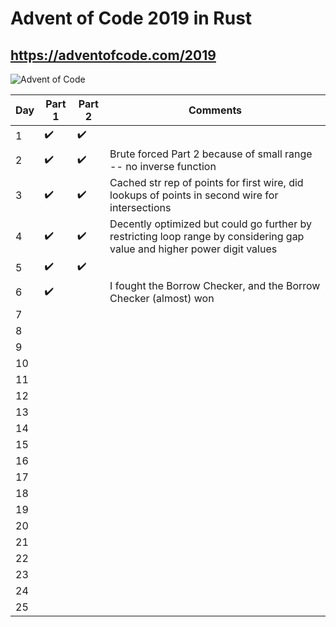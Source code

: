 # Advent of Code 2019 in Rust
## https://adventofcode.com/2019
![Advent of Code](https://i.imgur.com/a1VttYC.jpg)

Day | Part 1 | Part 2 | Comments
--- | ------- | ------- | --- 
1 | :heavy_check_mark: | :heavy_check_mark: | 
2 | :heavy_check_mark: | :heavy_check_mark: | Brute forced Part 2 because of small range -- no inverse function
3 | :heavy_check_mark: | :heavy_check_mark: | Cached str rep of points for first wire, did lookups of points in second wire for intersections
4 | :heavy_check_mark: | :heavy_check_mark: | Decently optimized but could go further by restricting loop range by considering gap value and higher power digit values
5 | :heavy_check_mark: | :heavy_check_mark: | 
6 | :heavy_check_mark: | | I fought the Borrow Checker, and the Borrow Checker (almost) won
7 | | | 
8 | | | 
9 | | | 
10 | | | 
11 | | | 
12 | | | 
13 | | | 
14 | | | 
15 | | | 
16 | | | 
17 | | | 
18 | | | 
19 | | | 
20 | | | 
21 | | | 
22 | | | 
23 | | | 
24 | | | 
25 | | | 

